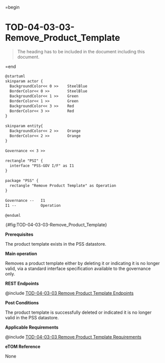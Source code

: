 =begin

# TOD-04-03-03-Remove_Product_Template

> The heading has to be included in the document including this document.

=end

```plantuml
@startuml
skinparam actor {
  BackgroundColor<< 0 >> 	SteelBlue
  BorderColor<< 0 >> 		SteelBlue
  BackgroundColor<< 1 >> 	Green
  BorderColor<< 1 >> 		Green
  BackgroundColor<< 3 >> 	Red
  BorderColor<< 3 >> 		Red
}

skinparam entity{
  BackgroundColor<< 2 >> 	Orange
  BorderColor<< 2 >> 		Orange
}

Governance << 3 >>

rectangle "PSI" {
  interface "PSS-GOV I/F" as I1
}

package "PSS" {
  rectangle "Remove Product Template" as Operation
}

Governance --   I1
I1 --           Operation

@enduml

```

![TOD-04-03-03: Remove Product Template](../../common/pixel.png){#fig:TOD-04-03-03-Remove_Product_Template}

**Prerequisites**

The product template exists in the PSS datastore.

**Main operation**

Removes a product template either by deleting it or indicating it is no longer valid, via a standard interface specification available to the governance only.

**REST Endpoints**

@include [TOD-04-03-03 Remove Product Template Endpoints](endpoints/TOD-04-03-03-Remove_Product_Template-endpoints.md)

**Post Conditions**

The product template is successfully deleted or indicated it is no longer valid in the PSS datastore.

**Applicable Requirements**

@include [TOD-04-03-03 Remove Product Template Requirements](requirements/TOD-04-03-03-Remove_Product_Template-requirements.md)

**eTOM Reference**

None
